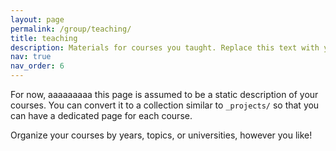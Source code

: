 ```yaml
---
layout: page
permalink: /group/teaching/
title: teaching
description: Materials for courses you taught. Replace this text with your description.
nav: true
nav_order: 6
---
```


For now, aaaaaaaaa this page is assumed to be a static description of your courses. You can convert it to a collection similar to `_projects/` so that you can have a dedicated page for each course.

Organize your courses by years, topics, or universities, however you like!
